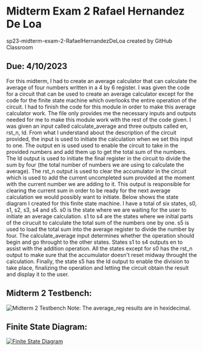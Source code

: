 # Midterm Exam 2 Rafael Hernandez De Loa
sp23-midterm-exam-2-RafaelHernandezDeLoa created by GitHub Classroom

## Due: 4/10/2023

For this midterm, I had to create an average calculator that can calculate the average of four numbers written in a 4 by 6 register. I was given the code for a circuit that can be used to create an average calculator except for the code for the finite state machine which overlooks the entire operation of the circuit. I had to finish the code for this module in order to make this average calculator work. The file only provides me the necessary inputs and outputs needed for me to make this module work with the rest of the code given. I was given an input called calculate_average and three outputs called en, rst_n, ld. From what I understand about the description of the circuit provided, the input is used to initiate the calculation when we set this input to one. The output en is used used to enable the circuit to take in the provided numbers and add them up to get the total sum of the numbers. The ld output is used to initiate the final register in the circuit to divide the sum by four (the total number of numbers we are using to calculate the average). The rst_n output is used to clear the accumulator in the circuit which is used to add the current uncompleted sum provided at the moment with the current number we are adding to it. This output is responsible for clearing the current sum in order to be ready for the next average calculation we would possibly want to initiate. Below shows the state diagram I created for this finite state machine. I have a total of six states, s0, s1, s2, s3, s4 and s5. s0 is the state where we are waiting for the user to initiate an average calculation. s1 to s4 are the states where we initial parts of the cirucuit to calculate the total sum of the numbers one by one. s5 is used to load the total sum into the average register to divide the number by four. The calculate_average input determines whether the operation should begin and go throught to the other states. States s1 to s4 outputs en to assist with the addition operation. All the states except for s0 has the rst_n output to make sure that the accumulator doesn't reset midway throught the calculation. Finally, the state s5 has the ld output to enable the division to take place, finalizing the operation and letting the circuit obtain the result and display it to the user.

## Midterm 2 Testbench:
![Midterm 2 Testbench](https://github.com/Spring-2023-Classes/sp23-midterm-exam-2-RafaelHernandezDeLoa/blob/d6a1bda965ca9160037e0ec9e5dba3a5230bbf50/Midterm_2_Testbench.png)
Note: The average_reg results are in hexidecimal.

## Finite State Diagram:
[![Finite State Diagram](https://github.com/Spring-2023-Classes/sp23-midterm-exam-2-RafaelHernandezDeLoa/blob/d6a1bda965ca9160037e0ec9e5dba3a5230bbf50/Finite_State_Diagram.png)](https://github.com/RafaelHernandezDeLoa/Dgtl-Circuit-Dsgn-Verilog-Labs/blob/main/sp23-midterm-exam-2-RafaelHernandezDeLoa-aae09a7a7681243c28a3733cdf7ad9b0f81df596/Finite_State_Diagram.png)
